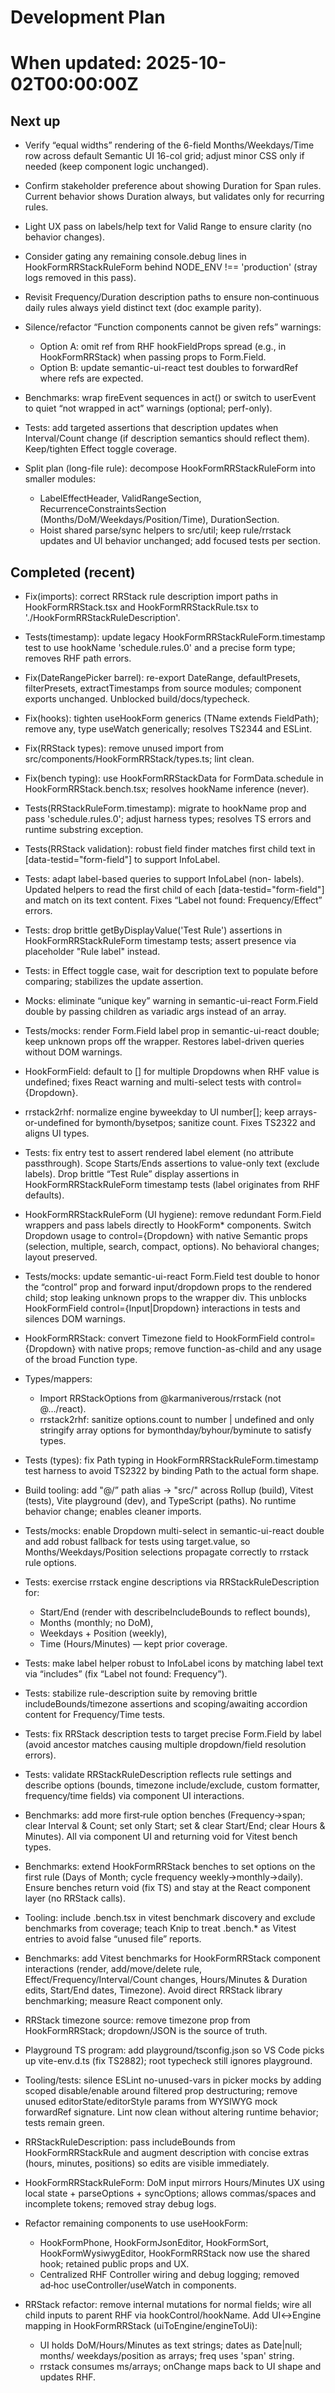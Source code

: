 # Development Plan

#

# When updated: 2025-10-02T00:00:00Z

## Next up

- Verify “equal widths” rendering of the 6-field Months/Weekdays/Time row across default Semantic UI 16-col grid; adjust minor CSS only if needed (keep component logic unchanged).
- Confirm stakeholder preference about showing Duration for Span rules. Current behavior shows Duration always, but validates only for recurring rules.
- Light UX pass on labels/help text for Valid Range to ensure clarity (no behavior changes).
- Consider gating any remaining console.debug lines in HookFormRRStackRuleForm behind NODE_ENV !== 'production' (stray logs removed in this pass).
- Revisit Frequency/Duration description paths to ensure non‑continuous daily rules always yield distinct text (doc example parity).

- Silence/refactor “Function components cannot be given refs” warnings:
  - Option A: omit ref from RHF hookFieldProps spread (e.g., in HookFormRRStack) when passing props to Form.Field.
  - Option B: update semantic-ui-react test doubles to forwardRef where refs are expected.

- Benchmarks: wrap fireEvent sequences in act() or switch to userEvent to quiet “not wrapped in act” warnings (optional; perf-only).

- Tests: add targeted assertions that description updates when Interval/Count change (if description semantics should reflect them). Keep/tighten Effect toggle coverage.

- Split plan (long-file rule): decompose HookFormRRStackRuleForm into smaller modules:
  - LabelEffectHeader, ValidRangeSection, RecurrenceConstraintsSection (Months/DoM/Weekdays/Position/Time), DurationSection.
  - Hoist shared parse/sync helpers to src/util; keep rule/rrstack updates and UI behavior unchanged; add focused tests per section.

## Completed (recent)

- Fix(imports): correct RRStack rule description import paths in
  HookFormRRStack.tsx and HookFormRRStackRule.tsx to
  './HookFormRRStackRuleDescription'.
- Tests(timestamp): update legacy HookFormRRStackRuleForm.timestamp test to use
  hookName 'schedule.rules.0' and a precise form type; removes RHF path errors.

- Fix(DateRangePicker barrel): re-export DateRange, defaultPresets,
  filterPresets, extractTimestamps from source modules; component exports
  unchanged. Unblocked build/docs/typecheck.
- Fix(hooks): tighten useHookForm generics (TName extends FieldPath<TFieldValues>);
  remove any, type useWatch generically; resolves TS2344 and ESLint.
- Fix(RRStack types): remove unused import from
  src/components/HookFormRRStack/types.ts; lint clean.
- Fix(bench typing): use HookFormRRStackData for FormData.schedule in
  HookFormRRStack.bench.tsx; resolves hookName inference (never).
- Tests(RRStackRuleForm.timestamp): migrate to hookName prop and pass
  'schedule.rules.0'; adjust harness types; resolves TS errors and runtime
  substring exception.
- Tests(RRStack validation): robust field finder matches first child text in
  [data-testid="form-field"] to support InfoLabel.

- Tests: adapt label-based queries to support InfoLabel (non-<label> labels). Updated helpers to read the first child of each [data-testid="form-field"] and match on its text content. Fixes “Label not found: Frequency/Effect” errors.

- Tests: drop brittle getByDisplayValue('Test Rule') assertions in HookFormRRStackRuleForm timestamp tests; assert presence via placeholder "Rule label" instead.

- Tests: in Effect toggle case, wait for description text to populate before comparing; stabilizes the update assertion.

- Mocks: eliminate “unique key” warning in semantic-ui-react Form.Field double by passing children as variadic args instead of an array.

- Tests/mocks: render Form.Field label prop in semantic-ui-react double; keep unknown props off the wrapper. Restores label-driven queries without DOM warnings.

- HookFormField: default to [] for multiple Dropdowns when RHF value is undefined; fixes React warning and multi-select tests with control={Dropdown}.

- rrstack2rhf: normalize engine byweekday to UI number[]; keep arrays-or-undefined for bymonth/bysetpos; sanitize count. Fixes TS2322 and aligns UI types.

- Tests: fix entry test to assert rendered label element (no attribute passthrough). Scope Starts/Ends assertions to value-only text (exclude labels). Drop brittle “Test Rule” display assertions in HookFormRRStackRuleForm timestamp tests (label originates from RHF defaults).

- HookFormRRStackRuleForm (UI hygiene): remove redundant Form.Field wrappers and pass labels directly to HookForm\* components. Switch Dropdown usage to control={Dropdown} with native Semantic props (selection, multiple, search, compact, options). No behavioral changes; layout preserved.

- Tests/mocks: update semantic-ui-react Form.Field test double to honor the “control” prop and forward input/dropdown props to the rendered child; stop leaking unknown props to the wrapper div. This unblocks HookFormField control={Input|Dropdown} interactions in tests and silences DOM warnings.

- HookFormRRStack: convert Timezone field to HookFormField control={Dropdown} with native props; remove function-as-child and any usage of the broad Function type.

- Types/mappers:
  - Import RRStackOptions from @karmaniverous/rrstack (not @…/react).
  - rrstack2rhf: sanitize options.count to number | undefined and only stringify array options for bymonthday/byhour/byminute to satisfy types.

- Tests (types): fix Path typing in HookFormRRStackRuleForm.timestamp test harness to avoid TS2322 by binding Path to the actual form shape.

- Build tooling: add "@/” path alias → "src/" across Rollup (build), Vitest (tests), Vite playground (dev), and TypeScript (paths). No runtime behavior change; enables cleaner imports.
- Tests/mocks: enable Dropdown multi-select in semantic-ui-react double and add robust fallback for tests using target.value, so Months/Weekdays/Position selections propagate correctly to rrstack rule options.

- Tests: exercise rrstack engine descriptions via RRStackRuleDescription for:
  - Start/End (render with describeIncludeBounds to reflect bounds),
  - Months (monthly; no DoM),
  - Weekdays + Position (weekly),
  - Time (Hours/Minutes) — kept prior coverage.

- Tests: make label helper robust to InfoLabel icons by matching label text via “includes” (fix “Label not found: Frequency”).

- Tests: stabilize rule-description suite by removing brittle includeBounds/timezone assertions and scoping/awaiting accordion content for Frequency/Time tests.

- Tests: fix RRStack description tests to target precise Form.Field by label (avoid ancestor matches causing multiple dropdown/field resolution errors).
- Tests: validate RRStackRuleDescription reflects rule settings and describe options (bounds, timezone include/exclude, custom formatter, frequency/time fields) via component UI interactions.

- Benchmarks: add more first‑rule option benches (Frequency→span; clear Interval & Count; set only Start; set & clear Start/End; clear Hours & Minutes). All via component UI and returning void for Vitest bench types.

- Benchmarks: extend HookFormRRStack benches to set options on the first rule (Days of Month; cycle frequency weekly→monthly→daily). Ensure benches return void (fix TS) and stay at the React component layer (no RRStack calls).
- Tooling: include .bench.tsx in vitest benchmark discovery and exclude benchmarks from coverage; teach Knip to treat .bench.\* as Vitest entries to avoid false “unused file” reports.

- Benchmarks: add Vitest benchmarks for HookFormRRStack component interactions (render, add/move/delete rule, Effect/Frequency/Interval/Count changes, Hours/Minutes & Duration edits, Start/End dates, Timezone). Avoid direct RRStack library benchmarking; measure React component only.
- RRStack timezone source: remove timezone prop from HookFormRRStack; dropdown/JSON is the source of truth.
- Playground TS program: add playground/tsconfig.json so VS Code picks up vite-env.d.ts (fix TS2882); root typecheck still ignores playground.

- Tooling/tests: silence ESLint no-unused-vars in picker mocks by adding scoped disable/enable around filtered prop destructuring; remove unused editorState/editorStyle params from WYSIWYG mock forwardRef signature. Lint now clean without altering runtime behavior; tests remain green.
- RRStackRuleDescription: pass includeBounds from HookFormRRStackRule and augment description with concise extras (hours, minutes, positions) so edits are visible immediately.
- HookFormRRStackRuleForm: DoM input mirrors Hours/Minutes UX using local state + parseOptions + syncOptions; allows commas/spaces and incomplete tokens; removed stray debug logs.

- Refactor remaining components to use useHookForm:
  - HookFormPhone, HookFormJsonEditor, HookFormSort, HookFormWysiwygEditor, HookFormRRStack now use the shared hook; retained public props and UX.
  - Centralized RHF Controller wiring and debug logging; removed ad‑hoc useController/useWatch in components.

- RRStack refactor: remove internal mutations for normal fields; wire all child inputs to parent RHF via hookControl/hookName. Add UI↔Engine mapping in HookFormRRStack (uiToEngine/engineToUi):
  - UI holds DoM/Hours/Minutes as text strings; dates as Date|null; months/ weekdays/position as arrays; freq uses 'span' string.
  - rrstack consumes ms/arrays; onChange maps back to UI shape and updates RHF.
